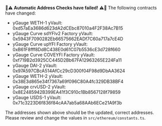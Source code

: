 :robot::warning: **Automatic Address Checks have failed!** :warning::robot:
The following contracts have changed:
- yGauge WETH-1 yVault: 0xd57aEa3686d623dA2dCEbc87010a4F2F38Ac7B15
- yGauge Curve sdYFIv2 Factory yVault: 0x5943F7090282Eb66575662EADf7C60a717a7cE4D
- yGauge Curve upYFI Factory yVault: 0xB61F8fff8Dd8C438E0d61C07b5536cE3d728f660
- yGauge Curve COVEYFI Factory yVault: 0xf719B2d3925CC445D2Bb67FA12963265E224Fa11
- yGauge DAI-2 yVault: 0x97A597CBcA514AfCc29cD300f04F98d9DbAA3624
- yGauge WETH-2 yVault: 0x38E3d865e34f7367a69f096C80A4fc329DB38BF4
- yGauge crvUSD-2 yVault: 0x8E2485942B399EA41f3C910c1Bb8567128f79859
- yGauge USDS-1 yVault: 0x71c3223D6f836f84cAA7ab5a68AAb6ECe21A9f3b

The addresses shown above should be the updated, correct addresses. Please review and change the values in `src/ethereum/constants.ts`.
